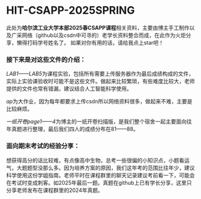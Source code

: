 # HIT-CSAPP-2025SPRING

此处为**哈尔滨工业大学本部2025春CSAPP课程**相关资料，主要由博主手工制作以及广采网络（github以及csdn中可寻的）老学长资料整合而成，在此作为火炬分享，懒得打码学号姓名了。
如果对你有用的话，请给我点上star吧！

### **接下来是对这些文件的介绍：**
*LAB1——LAB5*为课程实验，包括所有需要上传服务器作为最后成绩构成的文件，实际上实验课验收时可能不是这些文件。做起来比较繁琐，有些难度比较大，老师提供的文件也常有错漏，建议结合人工智能科学使用。

*ap*为大作业，因为每年都要求上传csdn所以网络资料很多，做起来不难，主要是比较麻烦。

*一纸开卷page1——4*为博主的一纸开卷扫描版，是我们整个宿舍一起主要面向往年真题进行整理，最后我们四人的成绩分布在81——88。

### **面向期末考试的经验分享：**
想获得高分的话比较难，有点像高中生物，总考一些很偏的小知识点，小题看运气，大题题型没那么多。因为培养方案的原因，我们这年考的范围比往年少，建议科学使用这份学姐指南。老师平时在课程群里的聊天记录建议考前看一下，可能会在考试时变成刺客。如2025年最后一题。真题在github上已有学长分享，这里只分享老师发布在课程群里的2024年真题。

